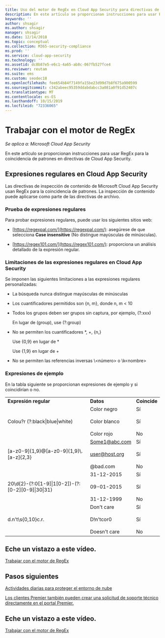 ```yaml
---
title: Uso del motor de RegEx en Cloud App Security para directivas de inspección de contenido
description: En este artículo se proporcionan instrucciones para usar RegEx para la coincidencia de patrones en directivas de Cloud App Security.
keywords: ''
author: shsagir
ms.author: shsagir
manager: shsagir
ms.date: 12/14/2018
ms.topic: conceptual
ms.collection: M365-security-compliance
ms.prod: ''
ms.service: cloud-app-security
ms.technology: ''
ms.assetid: dc8b87e5-e6c1-4a65-ab8c-067fb527fce4
ms.reviewer: reutam
ms.suite: ems
ms.custom: seodec18
ms.openlocfilehash: fee654b84f7149fa15be23d99d7b8f675a900599
ms.sourcegitcommit: c342abeec95359ddabdabcc3a081a0f91d52407c
ms.translationtype: MT
ms.contentlocale: es-ES
ms.lasthandoff: 10/15/2019
ms.locfileid: "72336065"
---
```

# <a name="working-with-the-regex-engine"></a>Trabajar con el motor de RegEx

*Se aplica a: Microsoft Cloud App Security*
 
En este artículo se proporcionan instrucciones para usar RegEx para la coincidencia de patrones en directivas de Cloud App Security.

## <a name="regular-expressions-in-cloud-app-security"></a>Expresiones regulares en Cloud App Security

Las directivas de inspección de contenido de Microsoft Cloud App Security usan RegEx para la coincidencia de patrones. La inspección de contenido puede aplicarse como parte de las directivas de archivo.

### <a name="testing-regular-expressions"></a>Prueba de expresiones regulares

Para probar expresiones regulares, puede usar los siguientes sitios web:  
  
- [https://regexpal.com/](https://regexpal.com/): asegúrese de que selecciona **Case insensitive** (No distingue mayúsculas de minúsculas).  
  
- [https://regex101.com/](https://regex101.com/): proporciona un análisis detallado de la expresión regular.  

### <a name="limitations-of-regular-expressions-in-cloud-app-security"></a>Limitaciones de las expresiones regulares en Cloud App Security

Se imponen las siguientes limitaciones a las expresiones regulares personalizadas:  
  
- La búsqueda nunca distingue mayúsculas de minúsculas  

- Los cuantificadores permitidos son {n, m}, donde n, m < 10  
  
- Todos los grupos deben ser grupos sin captura, por ejemplo, (?:xxx)  
  
     En lugar de (group), use (?:group)  
  
- No se permiten los cuantificadores *, +, {n,}  
  
     Use {0,9} en lugar de *  
  
     Use {1,9} en lugar de +  
  
- No se permiten las referencias inversas \\<número\> o \k\<nombre>  
  
### <a name="example-expressions"></a>Expresiones de ejemplo  

En la tabla siguiente se proporcionan expresiones de ejemplo y si coincidirían o no.

|                                                               |                                                               |                                    |
|---------------------------------------------------------------|---------------------------------------------------------------|------------------------------------|
|              <strong>Expresión regular</strong>              |                     <strong>Datos</strong>                     |      <strong>Coincide</strong>      |
|            Colou?r (?:black&#124;blue&#124;white)             |   Color negro<br /><br /> Color blanco<br /><br /> Color rojo   | Sí<br /><br /> Sí<br /><br /> No |
|           [a-z0-9]{1,9}@[a-z0-9]{1,9}\\.[a-z]{2,3}            | Some1@abc.com<br /><br /> user@host.org<br /><br /> @bad.com  | Sí<br /><br /> Sí<br /><br /> No |
| 20\d{2}-(?:0[1-9]&#124;1[0-2])-(?:[0-2][0-9]&#124;30&#124;31) |   31-12-2015<br /><br /> 09-01-2015<br /><br /> 31-12-1999    | Sí<br /><br /> Sí<br /><br /> No |
|                       d.n't\s{0,10}c.r.                       | Don't care<br /><br /> D!n'tcor0<br /><br /> Doesn't care | Sí<br /><br /> Sí<br /><br /> No |

## <a name="check-out-this-video"></a>Eche un vistazo a este vídeo.

[Trabajar con el motor de RegEx](https://channel9.msdn.com/Shows/Microsoft-Security/Microsoft-Cloud-App-Security-Working-with-the-Regex-Engine)

## <a name="next-steps"></a>Pasos siguientes

[Actividades diarias para proteger el entorno de nube](daily-activities-to-protect-your-cloud-environment.md)   

[Los clientes Premier también pueden crear una solicitud de soporte técnico directamente en el portal Premier.](https://premier.microsoft.com/)  
  

## <a name="check-out-this-video"></a>Eche un vistazo a este vídeo.
[Trabajar con el motor de RegEx](https://channel9.msdn.com/Shows/Microsoft-Security/Microsoft-Cloud-App-Security-Working-with-the-Regex-Engine)    